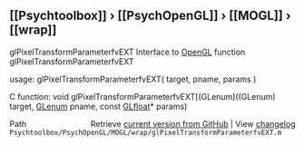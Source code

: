 ## [[Psychtoolbox]] &#8250; [[PsychOpenGL]] &#8250; [[MOGL]] &#8250; [[wrap]]

glPixelTransformParameterfvEXT  Interface to [OpenGL](OpenGL) function glPixelTransformParameterfvEXT  
  
usage:  glPixelTransformParameterfvEXT( target, pname, params )  
  
C function:  void glPixelTransformParameterfvEXT[(GLenum]((GLenum) target, [GLenum](GLenum) pname, const [GLfloat](GLfloat)\* params)  




<div class="code_header" style="text-align:right;">
  <span style="float:left;">Path&nbsp;&nbsp;</span> <span class="counter">Retrieve <a href=
  "https://raw.github.com/Psychtoolbox-3/Psychtoolbox-3/beta/Psychtoolbox/PsychOpenGL/MOGL/wrap/glPixelTransformParameterfvEXT.m">current version from GitHub</a> | View <a href=
  "https://github.com/Psychtoolbox-3/Psychtoolbox-3/commits/beta/Psychtoolbox/PsychOpenGL/MOGL/wrap/glPixelTransformParameterfvEXT.m">changelog</a></span>
</div>
<div class="code">
  <code>Psychtoolbox/PsychOpenGL/MOGL/wrap/glPixelTransformParameterfvEXT.m</code>
</div>

